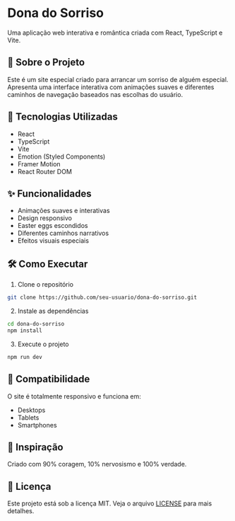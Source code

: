 # Dona do Sorriso

Uma aplicação web interativa e romântica criada com React, TypeScript e Vite.

## 💝 Sobre o Projeto

Este é um site especial criado para arrancar um sorriso de alguém especial. Apresenta uma interface interativa com animações suaves e diferentes caminhos de navegação baseados nas escolhas do usuário.

## 🚀 Tecnologias Utilizadas

- React
- TypeScript
- Vite
- Emotion (Styled Components)
- Framer Motion
- React Router DOM

## ✨ Funcionalidades

- Animações suaves e interativas
- Design responsivo
- Easter eggs escondidos
- Diferentes caminhos narrativos
- Efeitos visuais especiais

## 🛠️ Como Executar

1. Clone o repositório

```bash
git clone https://github.com/seu-usuario/dona-do-sorriso.git
```

2. Instale as dependências

```bash
cd dona-do-sorriso
npm install
```

3. Execute o projeto

```bash
npm run dev
```

## 📱 Compatibilidade

O site é totalmente responsivo e funciona em:

- Desktops
- Tablets
- Smartphones

## 💖 Inspiração

Criado com 90% coragem, 10% nervosismo e 100% verdade.

## 📝 Licença

Este projeto está sob a licença MIT. Veja o arquivo [LICENSE](LICENSE) para mais detalhes.
